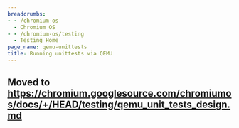```yaml
---
breadcrumbs:
- - /chromium-os
  - Chromium OS
- - /chromium-os/testing
  - Testing Home
page_name: qemu-unittests
title: Running unittests via QEMU
---
```


## Moved to <https://chromium.googlesource.com/chromiumos/docs/+/HEAD/testing/qemu_unit_tests_design.md>